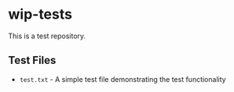 # wip-tests

This is a test repository.

## Test Files

- `test.txt` - A simple test file demonstrating the test functionality